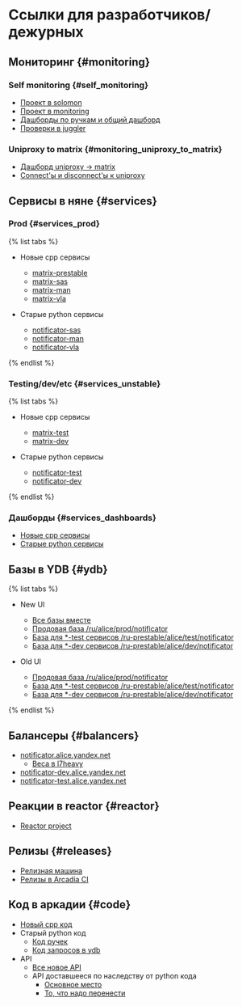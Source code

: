 # Ссылки для разработчиков/дежурных

## Мониторинг {#monitoring}

### Self monitoring {#self_monitoring}

* [Проект в solomon](https://solomon.yandex-team.ru/admin/projects/matrix)
* [Проект в monitoring](https://monitoring.yandex-team.ru/projects/matrix)
* [Дашборды по ручкам и общий дашборд](https://monitoring.yandex-team.ru/projects/matrix/dashboards)
* [Проверки в juggler](https://juggler.yandex-team.ru/project/matrix/dashboard?project=matrix)

### Uniproxy to matrix {#monitoring_uniproxy_to_matrix}

* [Дашборд uniproxy -> matrix](https://yasm.yandex-team.ru/template/panel/uniproxy_template/environment=prod;locations=sas-pre,sas,man,vla;components=matrix,notificator)
* [Connect'ы и disconnect'ы к uniproxy](https://yasm.yandex-team.ru/chart/signals=unistat-uniprx_ws_open_summ,unistat-uniprx_ws_close_summ;hosts=ASEARCH;itype=uniproxy;ctype=prod/?range=86400000)

## Сервисы в няне {#services}

### Prod {#services_prod}

{% list tabs %}

- Новые cpp сервисы

    * [matrix-prestable](https://nanny.yandex-team.ru/ui/#/services/catalog/matrix-prestable)
    * [matrix-sas](https://nanny.yandex-team.ru/ui/#/services/catalog/matrix-sas)
    * [matrix-man](https://nanny.yandex-team.ru/ui/#/services/catalog/matrix-man)
    * [matrix-vla](https://nanny.yandex-team.ru/ui/#/services/catalog/matrix-vla)

- Старые python сервисы

    * [notificator-sas](https://nanny.yandex-team.ru/ui/#/services/catalog/notificator-sas)
    * [notificator-man](https://nanny.yandex-team.ru/ui/#/services/catalog/notificator-man)
    * [notificator-vla](https://nanny.yandex-team.ru/ui/#/services/catalog/notificator-vla)

{% endlist %}

### Testing/dev/etc {#services_unstable}

{% list tabs %}

- Новые cpp сервисы

    * [matrix-test](https://nanny.yandex-team.ru/ui/#/services/catalog/matrix-test)
    * [matrix-dev](https://nanny.yandex-team.ru/ui/#/services/catalog/matrix-dev)

- Старые python сервисы

    * [notificator-test](https://nanny.yandex-team.ru/ui/#/services/catalog/notificator-test)
    * [notificator-dev](https://nanny.yandex-team.ru/ui/#/services/catalog/notificator-dev)

{% endlist %}

### Дашборды {#services_dashboards}

* [Новые cpp сервисы](https://nanny.yandex-team.ru/ui/#/services/dashboards/catalog/matrix)
* [Старые python сервисы](https://nanny.yandex-team.ru/ui/#/services/dashboards/catalog/py_notificator)

## Базы в YDB {#ydb}

{% list tabs %}

- New UI

    * [Все базы вместе](https://yc.yandex-team.ru/folders/foodpffaf31u2gv7s37t/ydb/databases)
    * [Продовая база /ru/alice/prod/notificator](https://yc.yandex-team.ru/folders/foodpffaf31u2gv7s37t/ydb/databases/etn009i89da1vab1nb1p/overview)
    * [База для \*-test сервисов /ru-prestable/alice/test/notificator](https://yc.yandex-team.ru/folders/foodpffaf31u2gv7s37t/ydb/databases/etn01st9ge57d84pi1ke/overview)
    * [База для \*-dev сервисов /ru-prestable/alice/dev/notificator](https://yc.yandex-team.ru/folders/foodpffaf31u2gv7s37t/ydb/databases/etn00476jf0hpkh6t5pt/overview)

- Old UI

    * [Продовая база /ru/alice/prod/notificator](https://ydb.yandex-team.ru/db/ydb-ru/alice/prod/notificator/browser)
    * [База для \*-test сервисов /ru-prestable/alice/test/notificator](https://ydb.yandex-team.ru/db/ydb-ru-prestable/alice/test/notificator/browser)
    * [База для \*-dev сервисов /ru-prestable/alice/dev/notificator](https://ydb.yandex-team.ru/db/ydb-ru-prestable/alice/dev/notificator/browser)

{% endlist %}

## Балансеры {#balancers}

* [notificator.alice.yandex.net](https://nanny.yandex-team.ru/ui/#/awacs/namespaces/list/notificator.alice.yandex.net/show)
    * [Веса в l7heavy](https://nanny.yandex-team.ru/ui/#/l7heavy/notificator.alice.yandex.net)
* [notificator-dev.alice.yandex.net](https://nanny.yandex-team.ru/ui/#/awacs/namespaces/list/notificator-dev.alice.yandex.net/show)
* [notificator-test.alice.yandex.net](https://nanny.yandex-team.ru/ui/#/awacs/namespaces/list/notificator-test.alice.yandex.net/show)

## Реакции в reactor {#reactor}

* [Reactor project](https://reactor.yandex-team.ru/browse?selected=8916865)

## Релизы {#releases}

* [Релизная машина](https://rm.z.yandex-team.ru/component/matrix/manage)
* [Релизы в Arcadia CI](https://a.yandex-team.ru/projects/speechkit_ops_alice_notificator/ci/releases/timeline?dir=alice%2Fmatrix%2Fnotificator&id=release_matrix)

## Код в аркадии {#code}

* [Новый cpp код](https://a.yandex-team.ru/arc/trunk/arcadia/alice/matrix)
* Старый python код
    * [Код ручек](https://a.yandex-team.ru/arc/trunk/arcadia/alice/uniproxy/library/notificator)
    * [Код запросов в ydb](https://a.yandex-team.ru/arc/trunk/arcadia/alice/uniproxy/library/ydbs)
* API
    * [Все новое API](https://a.yandex-team.ru/arc/trunk/arcadia/alice/protos/api/matrix)
    * API доставшееся по наследству от python кода
        * [Основное место](https://a.yandex-team.ru/arc/trunk/arcadia/alice/protos/api/notificator)
        * [То, что надо перенести](https://a.yandex-team.ru/arc/trunk/arcadia/alice/uniproxy/library/protos/notificator.proto)
